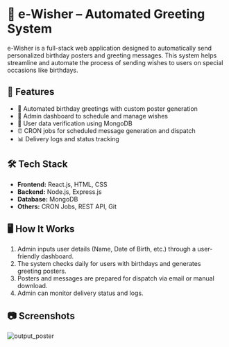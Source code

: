 # 🎉 e-Wisher – Automated Greeting System

e-Wisher is a full-stack web application designed to automatically send personalized birthday posters and greeting messages. This system helps streamline and automate the process of sending wishes to users on special occasions like birthdays.

## 🚀 Features

- 🎂 Automated birthday greetings with custom poster generation
- 📅 Admin dashboard to schedule and manage wishes
- 🧾 User data verification using MongoDB
- ⏰ CRON jobs for scheduled message generation and dispatch
- 📊 Delivery logs and status tracking

## 🛠️ Tech Stack

- **Frontend:** React.js, HTML, CSS
- **Backend:** Node.js, Express.js
- **Database:** MongoDB
- **Others:** CRON Jobs, REST API, Git

## 🖥️ How It Works

1. Admin inputs user details (Name, Date of Birth, etc.) through a user-friendly dashboard.
2. The system checks daily for users with birthdays and generates greeting posters.
3. Posters and messages are prepared for dispatch via email or manual download.
4. Admin can monitor delivery status and logs.

## 📷 Screenshots
![output_poster](https://github.com/user-attachments/assets/2dc015bf-608b-4e31-a4e2-a295794c1f2f)


